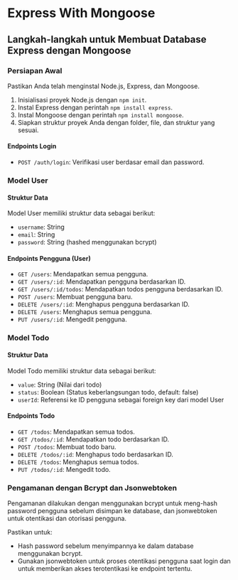 ﻿

# Express With Mongoose

## Langkah-langkah untuk Membuat Database Express dengan Mongoose

### Persiapan Awal
Pastikan Anda telah menginstal Node.js, Express, dan Mongoose.

1. Inisialisasi proyek Node.js dengan `npm init`.
2. Instal Express dengan perintah `npm install express`.
3. Instal Mongoose dengan perintah `npm install mongoose`.
4. Siapkan struktur proyek Anda dengan folder, file, dan struktur yang sesuai.

#### Endpoints Login
- `POST /auth/login`: Verifikasi user berdasar email dan password.

### Model User

#### Struktur Data
Model User memiliki struktur data sebagai berikut:
- `username`: String
- `email`: String
- `password`: String (hashed menggunakan bcrypt)

#### Endpoints Pengguna (User)
- `GET /users`: Mendapatkan semua pengguna.
- `GET /users/:id`: Mendapatkan pengguna berdasarkan ID.
- `GET /users/:id/todos`: Mendapatkan todos pengguna berdasarkan ID.
- `POST /users`: Membuat pengguna baru.
- `DELETE /users/:id`: Menghapus pengguna berdasarkan ID.
- `DELETE /users`: Menghapus semua pengguna.
- `PUT /users/:id`: Mengedit pengguna.

### Model Todo

#### Struktur Data
Model Todo memiliki struktur data sebagai berikut:
- `value`: String (Nilai dari todo)
- `status`: Boolean (Status keberlangsungan todo, default: false)
- `userId`: Referensi ke ID pengguna sebagai foreign key dari model User

#### Endpoints Todo
- `GET /todos`: Mendapatkan semua todos.
- `GET /todos/:id`: Mendapatkan todo berdasarkan ID.
- `POST /todos`: Membuat todo baru.
- `DELETE /todos/:id`: Menghapus todo berdasarkan ID.
- `DELETE /todos`: Menghapus semua todos.
- `PUT /todos/:id`: Mengedit todo.

### Pengamanan dengan Bcrypt dan Jsonwebtoken

Pengamanan dilakukan dengan menggunakan bcrypt untuk meng-hash password pengguna sebelum disimpan ke database, dan jsonwebtoken untuk otentikasi dan otorisasi pengguna.

Pastikan untuk:
- Hash password sebelum menyimpannya ke dalam database menggunakan bcrypt.
- Gunakan jsonwebtoken untuk proses otentikasi pengguna saat login dan untuk memberikan akses terotentikasi ke endpoint tertentu.
